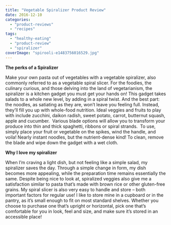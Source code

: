 ```yaml
---
title: "Vegetable Spiralizer Product Review"
date: 2016-12-10
categories: 
  - "product-reviews"
  - "recipes"
tags: 
  - "healthy-eating"
  - "product-review"
  - "spiralizer"
coverImage: "spirooli-e1483756016529.jpg"
---
```


**The perks of a Spiralizer**

Make your own pasta out of vegetables with a vegetable spiralizer, also commonly referred to as a vegetable spiral slicer. For the foodies, the culinary curious, and those delving into the land of vegetarianism, the spiralizer is a kitchen gadget you must get your hands on! This gadget takes salads to a whole new level, by adding in a spiral twist. And the best part: the noodles, as satiating as they are, won’t leave you feeling full. Instead, they’ll fill you up with whole-food nutrition. Ideal veggies and fruits to play with include zucchini, daikon radish, sweet potato, carrot, butternut squash, apple and cucumber.  Various blade options will allow you to transform your produce into thin and thick spaghetti, ribbons or spiral strands.  To use, simply place your fruit or vegetable on the spikes, wind the handle, and voila! Nearly instant noodles, but the nutrient-dense kind! To clean, remove the blade and wipe down the gadget with a wet cloth.

**Why I love my spiralizer**

When I’m craving a light dish, but not feeling like a simple salad, my spiralizer saves the day. Through a simple change in form, my dish becomes more appealing, while the preparation time remains essentially the same. Despite being nice to look at, spiralized veggies also give me a satisfaction similar to pasta that’s made with brown rice or other gluten-free grains. My spiral slicer is also very easy to handle and store – both important factors for regular use! I like to store mine in a cupboard or in the pantry, as it’s small enough to fit on most standard shelves. Whether you choose to purchase one that’s upright or horizontal, pick one that’s comfortable for you in look, feel and size, and make sure it’s stored in an accessible place!
